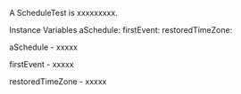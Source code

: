 A ScheduleTest is xxxxxxxxx.Instance Variables	aSchedule:		<Object>	firstEvent:		<Object>	restoredTimeZone:		<Object>aSchedule	- xxxxxfirstEvent	- xxxxxrestoredTimeZone	- xxxxx